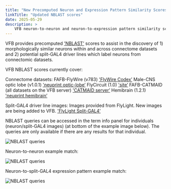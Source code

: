```yaml
---
title: "New Precomputed Neuron and Expression Pattern Similarity Scores on VFB"
linkTitle: "Updated NBLAST scores"
date: 2025-05-29
description: >
    VFB neuron-to-neuron and neuron-to-expression pattern similarity scores (NBLAST) have been expanded to include the male-CNS optic lobe and FAFB-FlyWire connectome datasets.
---
```


VFB provides precomputed ['NBLAST’]() scores to assist in the discovery of 1) morphologically similar neurons within and across connectome datasets and 2) potential split-GAL4 driver lines which label neurons from connectomic datasets.

VFB NBLAST scores currently cover:

Connectome datasets:
FAFB-FlyWire (v783) ['FlyWire Codex’](https://codex.flywire.ai/?dataset=fafb)
Male-CNS optic lobe (v1.0.1) ['neuprint optic-lobe’](https://neuprint.janelia.org/?dataset=optic-lobe%3Av1.0.1&qt=findneurons)
FlyCircuit (1.0) ['site’](http://www.flycircuit.tw/v1.1/)
FAFB-CATMAID (all datasets on the VFB server) ['CATMAID server’](https://fafb.catmaid.virtualflybrain.org/?pid=1&zp=65720&yp=160350.0517811483&xp=487737.6942783438&tool=tracingtool&sid0=1&s0=3.1999999999999993&help=true&layout=h(XY,%20%7B%20type:%20%22neuron-search%22,%20id:%20%22neuron-search-1%22,%20options:%20%7B%22annotation-name%22:%20%22Published%22%7D%7D,%200.6))
Hemibrain (1.2.1) ['neuprint hemibrain’](https://neuprint.janelia.org/?dataset=hemibrain%3Av1.2.1&qt=findneurons)

Split-GAL4 driver line images:
Images provided from FlyLight. New images are being added to VFB. ['FlyLight Split-GAL4’](https://splitgal4.janelia.org/cgi-bin/splitgal4.cgi)

NBLAST queries can be accessed in the term info panel for individuals (neuron/split-GAL4 images) (at bottom of the example image below). The queries are only available if there are any results for that individual.

![NBLAST queries](https://www.virtualflybrain.org/images/NBLAST_Queries.png)

Neuron-to-neuron example match:

![NBLAST queries](https://www.virtualflybrain.org/images/Neuron-Neuron_NBLAST.png)

Neuron-to-split-GAL4 expression pattern example match:

![NBLAST queries](https://www.virtualflybrain.org/images/Neuron-Expression_NBLAST.png)
